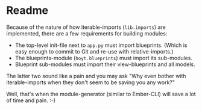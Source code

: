 Readme
======

Because of the nature of how iterable-imports (`lib.imports`) are implemented,
there are a few requirements for building modules:

*   The top-level init-file next to `app.py` must import blueprints.
    (Which is easy enough to commit to Git and re-use with relative-imports.)
*   The blueprints-module (`hoyt.blueprints`) must import its sub-modules.
*   Blueprint sub-modules must import their view-blueprints and all models.

The latter two sound like a pain and you may ask "Why even bother with iterable-imports when they don't seem to be saving you any work?"

Well, that's when the module-generator (similar to Ember-CLI) will save a lot of
time and pain. :-)
